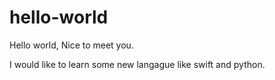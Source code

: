 # hello-world

Hello world, Nice to meet you.

I would like to learn some new langague like swift and python.
